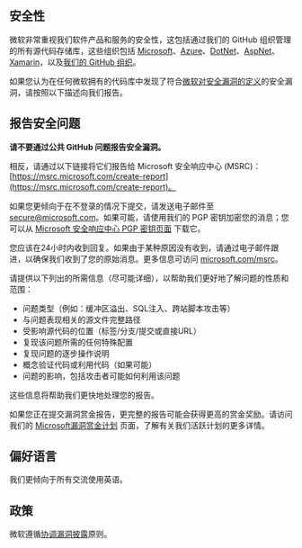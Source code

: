 <!-- 开始 MICROSOFT SECURITY.MD V0.0.5 块 -->

## 安全性

微软非常重视我们软件产品和服务的安全性，这包括通过我们的 GitHub 组织管理的所有源代码存储库，这些组织包括 [Microsoft](https://github.com/Microsoft)、[Azure](https://github.com/Azure)、[DotNet](https://github.com/dotnet)、[AspNet](https://github.com/aspnet)、[Xamarin](https://github.com/xamarin)，以及[我们的 GitHub 组织](https://opensource.microsoft.com/)。

如果您认为在任何微软拥有的代码库中发现了符合[微软对安全漏洞的定义](<https://docs.microsoft.com/previous-versions/tn-archive/cc751383(v=technet.10)>)的安全漏洞，请按照以下描述向我们报告。

## 报告安全问题

**请不要通过公共 GitHub 问题报告安全漏洞。**

相反，请通过以下链接将它们报告给 Microsoft 安全响应中心 (MSRC)：[https://msrc.microsoft.com/create-report](https://msrc.microsoft.com/create-report)。

如果您更倾向于在不登录的情况下提交，请发送电子邮件至 [secure@microsoft.com](mailto:secure@microsoft.com)。如果可能，请使用我们的 PGP 密钥加密您的消息；您可以从 [Microsoft 安全响应中心 PGP 密钥页面](https://www.microsoft.com/msrc/pgp-key-msrc) 下载它。

您应该在24小时内收到回复。如果由于某种原因没有收到，请通过电子邮件跟进，以确保我们收到了您的原始消息。更多信息可访问 [microsoft.com/msrc](https://www.microsoft.com/msrc)。

请提供以下列出的所需信息（尽可能详细），以帮助我们更好地了解问题的性质和范围：

- 问题类型（例如：缓冲区溢出、SQL注入、跨站脚本攻击等）  
- 与问题表现相关的源文件完整路径  
- 受影响源代码的位置（标签/分支/提交或直接URL）  
- 复现该问题所需的任何特殊配置  
- 复现问题的逐步操作说明  
- 概念验证代码或利用代码（如果可能）  
- 问题的影响，包括攻击者可能如何利用该问题  

这些信息将帮助我们更快地处理您的报告。

如果您正在提交漏洞赏金报告，更完整的报告可能会获得更高的赏金奖励。请访问我们的 [Microsoft漏洞赏金计划](https://microsoft.com/msrc/bounty) 页面，了解有关我们活跃计划的更多详情。

## 偏好语言

我们更倾向于所有交流使用英语。

## 政策

微软遵循[协调漏洞披露](https://www.microsoft.com/msrc/cvd)原则。

<!-- 结束 MICROSOFT SECURITY.MD 模块 -->